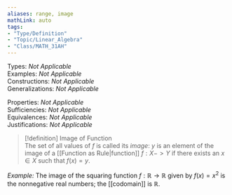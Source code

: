 ```yaml
---
aliases: range, image
mathLink: auto
tags:
- "Type/Definition"
- "Topic/Linear_Algebra"
- "Class/MATH_31AH"
---
```

Types: <i>Not Applicable</i>  
Examples: <i>Not Applicable</i>  
Constructions: <i>Not Applicable</i>  
Generalizations: <i>Not Applicable</i>  

Properties: <i>Not Applicable</i>  
Sufficiencies: <i>Not Applicable</i>  
Equivalences: <i>Not Applicable</i>  
Justifications: <i>Not Applicable</i>  

> [!definition] Image of Function  
> The set of all values of $f$ is called its _image_: $y$ is an element of the image of a [[Function as Rule|function]] $f:X->Y$ if there exists an $x\in X$ such that $f(x)=y$.  

*Example:* The image of the squaring function $f:\mathbb{R}\to\mathbb{R}$ given by $f(x)=x^2$ is the nonnegative real numbers; the [[codomain]] is $\mathbb{R}$.  
